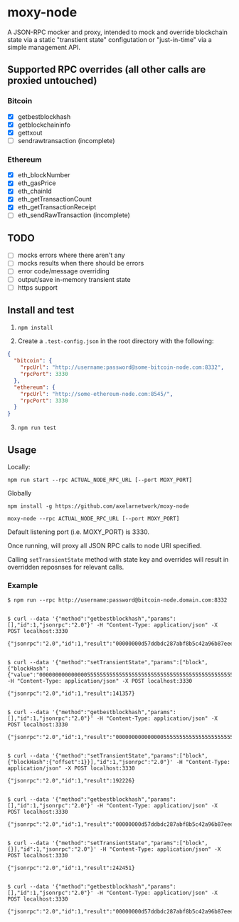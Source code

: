 # moxy-node

A JSON-RPC mocker and proxy, intended to mock and override blockchain state via a static "transtient state" configutation or "just-in-time" via a simple management API.

## Supported RPC overrides (all other calls are proxied untouched)

### Bitcoin

- [x] getbestblockhash
- [x] getblockchaininfo
- [x] gettxout
- [ ] sendrawtransaction (incomplete)

### Ethereum

- [x] eth_blockNumber
- [x] eth_gasPrice
- [x] eth_chainId
- [x] eth_getTransactionCount
- [x] eth_getTransactionReceipt
- [ ] eth_sendRawTransaction (incomplete)

## TODO

- [ ] mocks errors where there aren't any
- [ ] mocks results when there should be errors
- [ ] error code/message overriding
- [ ] output/save in-memory transient state
- [ ] https support

## Install and test

1. `npm install`

2. Create a `.test-config.json` in the root directory with the following:

```json
{
  "bitcoin": {
    "rpcUrl": "http://username:password@some-bitcoin-node.com:8332",
    "rpcPort": 3330
  },
  "ethereum": {
    "rpcUrl": "http://some-ethereum-node.com:8545/",
    "rpcPort": 3330
  }
}
```

3. `npm run test`

## Usage

Locally:

`npm run start --rpc ACTUAL_NODE_RPC_URL [--port MOXY_PORT]`

Globally

`npm install -g https://github.com/axelarnetwork/moxy-node`

`moxy-node --rpc ACTUAL_NODE_RPC_URL [--port MOXY_PORT]`

Default listening port (i.e. MOXY_PORT) is 3330.

Once running, will proxy all JSON RPC calls to node URl specified.

Calling `setTransientState` method with state key and overrides will result in overridden reposnses for relevant calls.

### Example

```console
$ npm run --rpc http://username:password@bitcoin-node.domain.com:8332


$ curl --data '{"method":"getbestblockhash","params":[],"id":1,"jsonrpc":"2.0"}' -H "Content-Type: application/json" -X POST localhost:3330

{"jsonrpc":"2.0","id":1,"result":"00000000d57ddbdc287abf8b5c42a96b87eeea4ef7e92b18478daf737545b03f"}


$ curl --data '{"method":"setTransientState","params":["block",{"blockHash":{"value":"0000000000000005555555555555555555555555555555555555555555555555"}}],"id":1,"jsonrpc":"2.0"}' -H "Content-Type: application/json" -X POST localhost:3330

{"jsonrpc":"2.0","id":1,"result":141357}


$ curl --data '{"method":"getbestblockhash","params":[],"id":1,"jsonrpc":"2.0"}' -H "Content-Type: application/json" -X POST localhost:3330

{"jsonrpc":"2.0","id":1,"result":"0000000000000005555555555555555555555555555555555555555555555555"}


$ curl --data '{"method":"setTransientState","params":["block",{"blockHash":{"offset":1}}],"id":1,"jsonrpc":"2.0"}' -H "Content-Type: application/json" -X POST localhost:3330

{"jsonrpc":"2.0","id":1,"result":192226}


$ curl --data '{"method":"getbestblockhash","params":[],"id":1,"jsonrpc":"2.0"}' -H "Content-Type: application/json" -X POST localhost:3330

{"jsonrpc":"2.0","id":1,"result":"00000000d57ddbdc287abf8b5c42a96b87eeea4ef7e92b18478daf737545b040"}


$ curl --data '{"method":"setTransientState","params":["block",{}],"id":1,"jsonrpc":"2.0"}' -H "Content-Type: application/json" -X POST localhost:3330

{"jsonrpc":"2.0","id":1,"result":242451}


$ curl --data '{"method":"getbestblockhash","params":[],"id":1,"jsonrpc":"2.0"}' -H "Content-Type: application/json" -X POST localhost:3330

{"jsonrpc":"2.0","id":1,"result":"00000000d57ddbdc287abf8b5c42a96b87eeea4ef7e92b18478daf737545b03f"}
```
